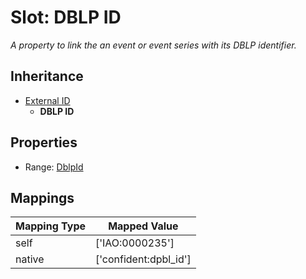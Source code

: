 # Slot: DBLP ID
_A property to link the an event or event series with its DBLP identifier._




## Inheritance

* [External ID](external_id.md)
    * **DBLP ID**



## Properties

 * Range: [DblpId](DblpId.md)



## Mappings

| Mapping Type | Mapped Value |
| ---  | ---  |
| self | ['IAO:0000235'] |
| native | ['confident:dpbl_id'] |






